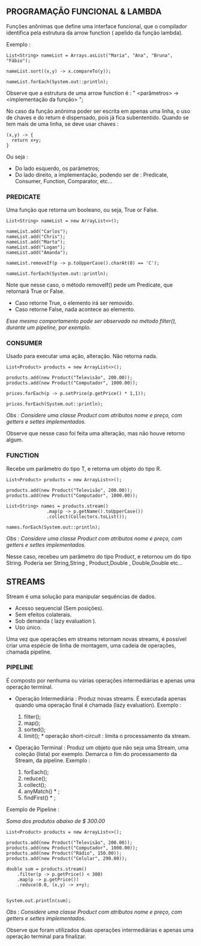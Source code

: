 ## PROGRAMAÇÃO FUNCIONAL & LAMBDA

Funções anônimas que define uma interface funcional, que o compilador identifica pela estrutura da arrow function ( apelido da função lambda).

Exemplo :

````
List<String> nameList = Arrays.asList("Maria", "Ana", "Bruna", "Fábio");

nameList.sort((x,y) -> x.compareTo(y));

nameList.forEach(System.out::println);
````

Observe que a estrutura de uma arrow function é : " <parâmetros> -> <implementação da função> ";

No caso da função anônima poder ser escrita em apenas uma linha, o uso de chaves e do return é dispensado, pois já fica subententido.
Quando se tem mais de uma linha, se deve usar chaves :

````
(x,y) -> {
  return x+y;
}
````

Ou seja : 
* Do lado esquerdo, os parâmetros;
* Do lado direito, a implementação, podendo ser de : Predicate, Consumer, Function, Comparator, etc...

### PREDICATE

Uma função que retorna um booleano, ou seja, True or False.

````
List<String> nameList = new ArrayList<>();
		
nameList.add("Carlos");
nameList.add("Chris");
nameList.add("Marta");
nameList.add("Logan");
nameList.add("Amanda");

nameList.removeIf(p -> p.toUpperCase().charAt(0) == 'C');

nameList.forEach(System.out::println);
````

Note que nesse caso, o método removeIf() pede um Predicate, que retornará True or False.
* Caso retorne True, o elemento irá ser removido.
* Caso retorne False, nada acontece ao elemento.

*Esse mesmo comportamento pode ser observado no método filter(), durante um pipeline, por exemplo.*

### CONSUMER

Usado para executar uma ação, alteração. Não retorna nada.

````
List<Product> products = new ArrayList<>();

products.add(new Product("Televisão", 200.00));
products.add(new Product("Computador", 1000.00));

prices.forEach(p -> p.setPrice(p.getPrice() * 1,1));

prices.forEach(System.out::println);
````
*Obs : Considere uma classe Product com atributos nome e preço, com getters e settes implementados.*

Observe que nesse caso foi feita uma alteração, mas não houve retorno algum.

### FUNCTION 

Recebe um parâmetro do tipo T, e retorna um objeto do tipo R.

````
List<Product> products = new ArrayList<>();

products.add(new Product("Televisão", 200.00));
products.add(new Product("Computador", 1000.00));

List<String> names = products.stream()
		       .map(p -> p.getName().toUpperCase())
		       .collect(Collectors.toList());
		         
names.forEach(System.out::println);
````
*Obs : Considere uma classe Product com atributos nome e preço, com getters e settes implementados.*

Nesse caso, recebeu um parâmetro do tipo Product, e retornou um do tipo String. Poderia ser String,String , Product,Double , Double,Double etc...

## STREAMS

Stream é uma solução para manipular sequências de dados.
* Acesso sequencial (Sem posições).
* Sem efeitos colaterais.
* Sob demanda ( lazy evaluation ).
* Uso único.

Uma vez que operações em streams retornam novas streams, é possível criar uma espécie de linha de montagem, uma cadeia de operações, chamada pipeline.

### PIPELINE

É composto por nenhuma ou várias operações intermediárias e apenas uma operação terminal.

* Operação Intermediária : Produz novas streams. É executada apenas quando uma operação final é chamada (lazy evaluation).
  Exemplo :
  1. filter();
  2. map();
  3. sorted();
  4. limit(); * operação short-circuit : limita o processamento da stream.
  
* Operação Terminal : Produz um objeto que não seja uma Stream, uma coleção (lista) por exemplo. Demarca o fim do processamento da Stream, da pipeline.
  Exemplo :
  1. forEach();
  2. reduce();
  3. collect();
  4. anyMatch() * ;
  5. findFirst() * ;

Exemplo de Pipeline :

*Soma dos produtos abaixo de $ 300.00*
````
List<Product> products = new ArrayList<>();

products.add(new Product("Televisão", 200.00));
products.add(new Product("Computador", 1000.00));
products.add(new Product("Rádio", 150.00));
products.add(new Product("Celular", 290.00));

double sum = products.stream()
    .filter(p -> p.getPrice() < 300)
    .map(p -> p.getPrice())
    .reduce(0.0, (x,y) -> x+y);


System.out.println(sum);
````
*Obs : Considere uma classe Product com atributos nome e preço, com getters e settes implementados.*

Observe que foram utilizados duas operações intermediárias e apenas uma operação terminal para finalizar.
